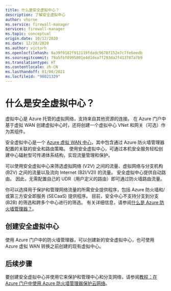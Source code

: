 ```yaml
---
title: 什么是安全虚拟中心？
description: 了解安全虚拟中心
author: vhorne
ms.service: firewall-manager
services: firewall-manager
ms.topic: conceptual
origin.date: 10/12/2020
ms.date: 12/28/2020
ms.author: victorh
ms.openlocfilehash: 0a39f0182f912119fdadc9678f152e7c7fe6eedb
ms.sourcegitcommit: 79a5fbf0995801e4d1dea7f293da2f413787a7b9
ms.translationtype: HT
ms.contentlocale: zh-CN
ms.lasthandoff: 01/08/2021
ms.locfileid: "98021329"
---
```

# <a name="what-is-a-secured-virtual-hub"></a>什么是安全虚拟中心？

虚拟中心是 Azure 托管的虚拟网络，支持来自其他资源的连接。 在 Azure 门户中基于虚拟 WAN 创建虚拟中心时，还将创建一个虚拟中心 VNet 和网关（可选）作为其组件。

安全虚拟中心是一个 [Azure 虚拟 WAN 中心](../virtual-wan/virtual-wan-about.md#resources)，其中包含通过 Azure 防火墙管理器配置的关联的安全和路由策略。 使用安全虚拟中心，可通过本机安全服务轻松创建中心辐射型可传递体系结构，实现流量管理和保护。 

可以使用安全虚拟中心来筛选虚拟网络 (V2V) 之间的流量、虚拟网络与分支机构 (B2V) 之间的流量以及流向 Internet (B2I/V2I) 的流量。 安全虚拟中心提供自动路由。 因此，无需配置自己的 UDR（用户定义的路由）即可通过防火墙路由流量。

你可以选择用于保护和管理网络流量的所需安全提供程序，包括 Azure 防火墙和/或第三方安全即服务 (SECaaS) 提供程序。 目前，安全中心不支持分支到分支 (B2B) 的筛选和跨多个中心进行的筛选。 有关详细信息，请参阅[什么是 Azure 防火墙管理器？](overview.md#known-issues)。 

## <a name="create-a-secured-virtual-hub"></a>创建安全虚拟中心

使用 Azure 门户中的防火墙管理器，可以创建新的安全虚拟中心，也可使用 Azure 虚拟 WAN 转换之前创建的现有虚拟中心。

## <a name="next-steps"></a>后续步骤

要创建安全虚拟中心并使用它来保护和管理中心和分支网络，请参阅[教程：在 Azure 门户中使用 Azure 防火墙管理器保护云网络](secure-cloud-network.md)。
